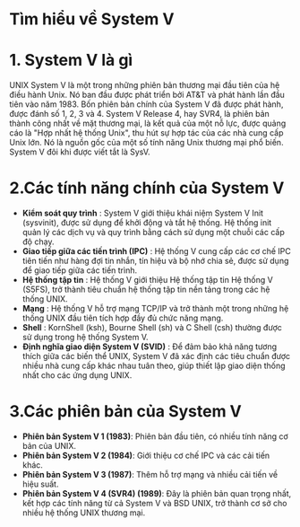 # Tìm hiểu về System V

# 1. System V là gì

UNIX System V là một trong những phiên bản thương mại đầu tiên của hệ điều hành Unix. Nó ban đầu được phát triển bởi AT&T và phát hành lần đầu tiên vào năm 1983. Bốn phiên bản chính của System V đã được phát hành, được đánh số 1, 2, 3 và 4. System V Release 4, hay SVR4, là phiên bản thành công nhất về mặt thương mại, là kết quả của một nỗ lực, được quảng cáo là "Hợp nhất hệ thống Unix", thu hút sự hợp tác của các nhà cung cấp Unix lớn. Nó là nguồn gốc của một số tính năng Unix thương mại phổ biến. System V đôi khi được viết tắt là SysV.

# 2.Các tính năng chính của System V

- **Kiểm soát quy trình** : System V giới thiệu khái niệm System V Init (sysvinit), được sử dụng để khởi động và tắt hệ thống. Hệ thống init quản lý các dịch vụ và quy trình bằng cách sử dụng một chuỗi các cấp độ chạy.
- **Giao tiếp giữa các tiến trình (IPC)** : Hệ thống V cung cấp các cơ chế IPC tiên tiến như hàng đợi tin nhắn, tín hiệu và bộ nhớ chia sẻ, được sử dụng để giao tiếp giữa các tiến trình.
- **Hệ thống tập tin** : Hệ thống V giới thiệu Hệ thống tập tin Hệ thống V (S5FS), trở thành tiêu chuẩn hệ thống tập tin nền tảng trong các hệ thống UNIX.
- **Mạng** : Hệ thống V hỗ trợ mạng TCP/IP và trở thành một trong những hệ thống UNIX đầu tiên tích hợp đầy đủ chức năng mạng.
- **Shell** : KornShell (ksh), Bourne Shell (sh) và C Shell (csh) thường được sử dụng trong hệ thống System V.
- **Định nghĩa giao diện System V (SVID)** : Để đảm bảo khả năng tương thích giữa các biến thể UNIX, System V đã xác định các tiêu chuẩn được nhiều nhà cung cấp khác nhau tuân theo, giúp thiết lập giao diện thống nhất cho các ứng dụng UNIX.

# 3.Các phiên bản của System V

- **Phiên bản System V 1 (1983)**: Phiên bản đầu tiên, có nhiều tính năng cơ bản của UNIX.
- **Phiên bản System V 2 (1984)**: Giới thiệu cơ chế IPC và các cải tiến khác.
- **Phiên bản System V 3 (1987)**: Thêm hỗ trợ mạng và nhiều cải tiến về hiệu suất.
- **Phiên bản System V 4 (SVR4) (1989)**: Đây là phiên bản quan trọng nhất, kết hợp các tính năng từ cả System V và BSD UNIX, trở thành cơ sở cho nhiều hệ thống UNIX thương mại.